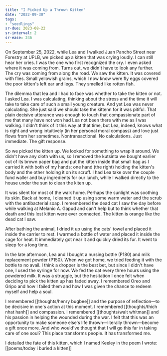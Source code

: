 ```yaml
---
title: "I Picked Up a Thrown Kitten"
date: "2022-09-30"
tags:
- "seedlings"
sr-due: 2023-08-22
sr-interval: 2
sr-ease: 246
---
```


On September 25, 2022, while Lea and I walked Juan Pancho Street near Forestry at UPLB, we picked up a kitten that was crying loudly. I can still hear her cries. I was the one who first recognized the cry. I even asked where it was coming from. Turns out, we didn't have to look any further. The cry was coming from along the road. We saw the kitten. It was covered with flies. Small yellowish grains, which I now know were fly eggs covered the poor kitten's left ear and legs. They smelled like rotten fish.

The dilemma that lea and I had to face was whether to take the kitten or not. I asked Lea. I was calculating, thinking about the stress and the time it will take to take care of such a small young creature. And yet Lea was never calculating. She just said we should take the kittenn for it was pitiful. That plain decisive utterance was enough to touch that compassionate part of me that many have not won had Lea not been there with me as I was walking. I didn't think of it this way at that time, but Lea, indeed, knows what is right and wrong intuitively (in her personal moral compass) and love just flows from her sometimes. Nontransactional. No calculations. Just immediate. The gift response.

So we picked the kitten up. We looked for something to wrap it around. We didn't have any cloth with us, so I removed the kutsinta we bought earlier out of its brown paper bag and put the kitten inside that small bag as I carried it with both of my hands: one hand (the right) holding the kitten's body and the other holding it on its scruff. I had Lea take over the couple fund waller and buy ingredients for our lunch, while I walked directly to the house under the sun to clean the kiten up.

It was silent for most of the walk home. Perhaps the sunlight was soothing its skin. Back at home, I cleaned it up using some warm water and the scrub with the antibacterial soap. I remembered the dead cat I saw the day before while walking at Melanio A. Gapud and can't help but to think whether that death and this lost kitten were ever connected. The kitten is orange like the dead cat I saw.

After bathing the animal, I dried it up using the cats' towel and placed it inside the carrier to rest. I warmed a bottle of water and placed it inside the cage for heat. It immediately got near it and quickly dried its fur. It went to sleep for a long time.

In the late afternoon, Lea and I bought a nursing bottle (P180) and milk replacement powder (P150). When we got home, we tried feeding it with the bottle to no avail. I think a dropper is the best bet, but since I didn't have one, I used the syringe for now. We fed the cat every three hours using the powdered milk. It was a struggle, but the hesitation I once felt when deciding to pick the kitten up has faded away. I remembered Oreo and Gripo and how I failed them and how I was given the chance to redeem myself and help a soul.

I remembered [[thoughts/henry bugbee]] and the purpose of reflection—to be decisive in one's action at this moment. I remembered [[thoughts/thich nhat hanh]] and compassion. I remembered [[thoughts/walt whitman]] and his passion in helping the wounded during the war. I felt that this was an opportunity to make someone else's life thrown—literally thrown—become a gift once more. And who would've thought that I will go this far in taking care of one soul? This place transforms people. It has transformed me.

I detailed the fate of this kitten, which I named Keeley in the poem I wrote: [[poems/today i buried a kitten]]